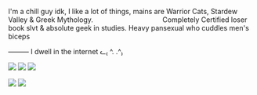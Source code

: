 I'm a chill guy idk, I like a lot of things, mains are Warrior Cats, Stardew Valley & Greek Mythology.‎ ‎‎ ‎ ‎ ‎ ‎ ‎‎ ‎ ‎ ‎ ‎ ‎  ‎ ‎ ‎ ‎ ‎ ‎ ‎ ‎ ‎  ‎ ‎ ‎ ‎ ‎ ‎ ‎ ‎ ‎ ‎ ‎ ‎ ‎ ‎ ‎ ‎ ‎ ‎ ‎ ‎ ‎ ‎ ‎ ‎ ‎ ‎ ‎ ‎ ‎ ‎ ‎ ‎ ‎ ‎ ‎ ‎ 
Completely Certified loser book slvt & absolute geek in studies. Heavy pansexual who cuddles men's biceps

——— I dwell in the internet ᓚ₍ ^. .^₎

![](https://64.media.tumblr.com/6b3d90ee5620dff40d00347e4fa7c328/8827926dd56fd31f-45/s75x75_c1/6731257a11f60f2142171a2cfbaa277f32085265.gifv) ![](https://64.media.tumblr.com/fc36d9a2b12398a06d1cf0246c85ee76/1925423831a33610-dc/s75x75_c1/576ab0ab03520e922d6904dfdeabb4c52cda7c49.gifv) ![](https://64.media.tumblr.com/710f57b01d8d8035e1f14d95b0e3922a/4be796724bd518c7-97/s75x75_c1/f15419b76233eac40708ceb253f7a6e94ee3b50f.gifv)


![](https://files.catbox.moe/y1mwwe.png) ![](https://files.catbox.moe/gmvin2.png)
